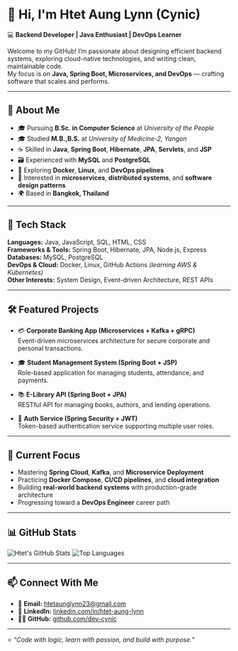 # 👋 Hi, I'm Htet Aung Lynn (Cynic)

💻 **Backend Developer | Java Enthusiast | DevOps Learner**

Welcome to my GitHub! I’m passionate about designing efficient backend systems, exploring cloud-native technologies, and writing clean, maintainable code.  
My focus is on **Java, Spring Boot, Microservices, and DevOps** — crafting software that scales and performs.

---

## 🚀 About Me

- 🎓 Pursuing **B.Sc. in Computer Science** at *University of the People*
- 🎓 Studied **M.B.,B.S.** at *University of Medicine-2, Yangon*
- ☕ Skilled in **Java**, **Spring Boot**, **Hibernate**, **JPA**, **Servlets**, and **JSP**  
- 🗃️ Experienced with **MySQL** and **PostgreSQL**  
- 🐳 Exploring **Docker**, **Linux**, and **DevOps pipelines**  
- 🧩 Interested in **microservices**, **distributed systems**, and **software design patterns**  
- 🌍 Based in **Bangkok, Thailand**

---

## 🧰 Tech Stack

**Languages:** Java, JavaScript, SQL, HTML, CSS  
**Frameworks & Tools:** Spring Boot, Hibernate, JPA, Node.js, Express  
**Databases:** MySQL, PostgreSQL  
**DevOps & Cloud:** Docker, Linux, GitHub Actions *(learning AWS & Kubernetes)*  
**Other Interests:** System Design, Event-driven Architecture, REST APIs

---

## 🛠️ Featured Projects

- 💳 **Corporate Banking App (Microservices + Kafka + gRPC)**  
  Event-driven microservices architecture for secure corporate and personal transactions.

- 🎓 **Student Management System (Spring Boot + JSP)**  
  Role-based application for managing students, attendance, and payments.

- 📚 **E-Library API (Spring Boot + JPA)**  
  RESTful API for managing books, authors, and lending operations.

- 🔐 **Auth Service (Spring Security + JWT)**  
  Token-based authentication service supporting multiple user roles.

---

## 🎯 Current Focus

- Mastering **Spring Cloud**, **Kafka**, and **Microservice Deployment**  
- Practicing **Docker Compose**, **CI/CD pipelines**, and **cloud integration**  
- Building **real-world backend systems** with production-grade architecture  
- Progressing toward a **DevOps Engineer** career path  

---

## 📊 GitHub Stats

![Htet's GitHub Stats](https://github-readme-stats.vercel.app/api?username=dev-cynic&show_icons=true&theme=tokyonight)
![Top Languages](https://github-readme-stats.vercel.app/api/top-langs/?username=dev-cynic&layout=compact&theme=tokyonight)

---

## 📫 Connect With Me

- 📧 **Email:** htetaunglynn23@gmail.com
- 💼 **LinkedIn:** [linkedin.com/in/htet-aung-lynn](https://www.linkedin.com/in/htetaunglynn/)  
- 🧑‍💻 **GitHub:** [github.com/dev-cynic](https://github.com/dev-cynic)

---

⭐ *“Code with logic, learn with passion, and build with purpose.”*
